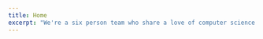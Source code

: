 ```yaml
---
title: Home
excerpt: "We're a six person team who share a love of computer science. We host a wide variety of skills and passions that allow us to make incredible things. Our current project is Fable, an open world RPG filled with magical calamities and governmental tensions."
---
```


<style>

    h1.main-text {
        font-family: 'Source Code Pro', monospace;
        opacity: 0;
        animation: fade-in 1s;
        animation-fill-mode: forwards;
        animation-delay: 0.5s
    }

    div.button-container {
        height: 50%;
        opacity: 0;
        animation: fade-in 1s;
        animation-fill-mode: forwards;
        animation-delay: 1.5s;
    }

    div.button-container-child {
        width: 50%;
        height: 100%;
        float: left;
        display: flex;
        flex-direction: column;
        justify-content: center;
        align-items: center; 
        text-align: center;
        font-family: 'Source Code Pro', monospace;
        font-size: 3em;
    }

    @keyframes fade-in{
        from {
            opacity: 0;
        }

        to {
            opacity: 1.0;
        }
    }

</style>

<h1 class="main-text"><em>Hello. Welcome to TechTeam473</em></h1>

<div class="button-container">
    <a href="/fable/">
        <div id="fable-button" class="button-container-child button">
            Fable
        </div>
    </a>
    <a href="/about/">
        <div id="about-button" class="button-container-child button">
            Our Team
        </div>
    </a>
</div>